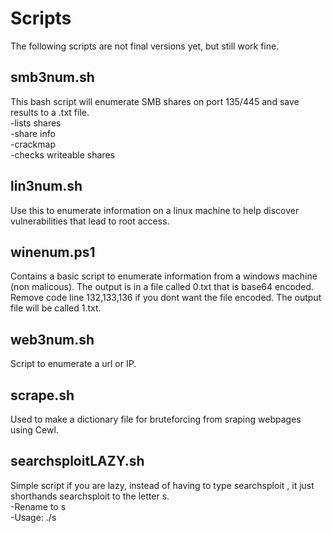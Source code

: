 # Scripts
   
The following scripts are not final versions yet, but still work fine.
  
## smb3num.sh
This bash script will enumerate SMB shares on port 135/445 and save results to a .txt file.   
-lists shares   
-share info   
-crackmap   
-checks writeable shares 

## lin3num.sh
Use this to enumerate information on a linux machine to help discover vulnerabilities that lead to root access.

## winenum.ps1
Contains a basic script to enumerate information from a windows machine (non malicous). The output is in a file called 0.txt that is base64 encoded.
Remove code line 132,133,136 if you dont want the file encoded. The output file will be called 1.txt.
   
## web3num.sh
Script to enumerate a url or IP.

## scrape.sh
Used to make a dictionary file for bruteforcing from sraping webpages using Cewl.

## searchsploitLAZY.sh
Simple script if you are lazy, instead of having to type searchsploit <service> <version>, it just shorthands searchsploit to the letter s.   
-Rename to s    
-Usage: ./s <service> <version>   

